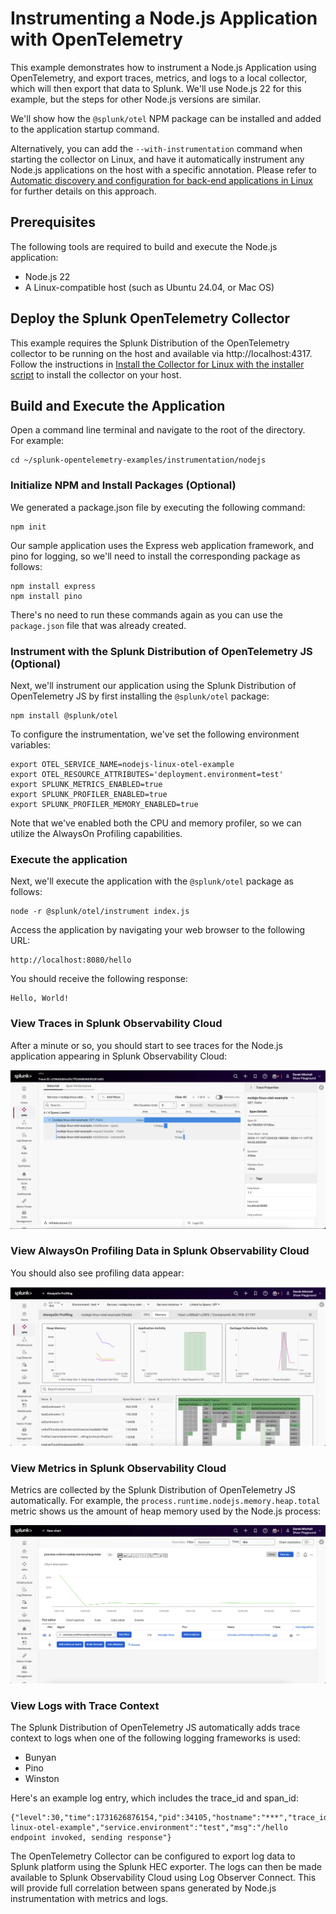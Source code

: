 # Instrumenting a Node.js Application with OpenTelemetry

This example demonstrates how to instrument a Node.js Application using OpenTelemetry,
and export traces, metrics, and logs to a local collector, which will then
export that data to Splunk. We'll use Node.js 22 for this example, but the steps
for other Node.js versions are similar.

We'll show how the `@splunk/otel` NPM package can be installed 
and added to the application startup command.

Alternatively, you can add the `--with-instrumentation` command when starting the
collector on Linux, and have it automatically instrument any Node.js applications
on the host with a specific annotation.  Please refer to
[Automatic discovery and configuration for back-end applications in Linux](https://docs.splunk.com/observability/en/gdi/opentelemetry/automatic-discovery/linux/linux-backend.html)
for further details on this approach.

## Prerequisites

The following tools are required to build and execute the Node.js application:

* Node.js 22
* A Linux-compatible host (such as Ubuntu 24.04, or Mac OS)

## Deploy the Splunk OpenTelemetry Collector

This example requires the Splunk Distribution of the OpenTelemetry collector to
be running on the host and available via http://localhost:4317.  Follow the
instructions in [Install the Collector for Linux with the installer script](https://docs.splunk.com/observability/en/gdi/opentelemetry/collector-linux/install-linux.html#install-the-collector-using-the-installer-script)
to install the collector on your host.

## Build and Execute the Application

Open a command line terminal and navigate to the root of the directory.  
For example:

````
cd ~/splunk-opentelemetry-examples/instrumentation/nodejs
````

### Initialize NPM and Install Packages (Optional)

We generated a package.json file by executing the following command: 

````
npm init
```` 

Our sample application uses the Express web application framework, and pino for logging, 
so we'll need to install the corresponding package as follows: 

````
npm install express
npm install pino
````

There's no need to run these commands again as you can use the `package.json` file that 
was already created. 

### Instrument with the Splunk Distribution of OpenTelemetry JS (Optional)

Next, we'll instrument our application using the Splunk Distribution of OpenTelemetry JS 
by first installing the `@splunk/otel` package: 

````
npm install @splunk/otel
````

To configure the instrumentation, we've set the following environment variables:

````
export OTEL_SERVICE_NAME=nodejs-linux-otel-example
export OTEL_RESOURCE_ATTRIBUTES='deployment.environment=test'
export SPLUNK_METRICS_ENABLED=true
export SPLUNK_PROFILER_ENABLED=true
export SPLUNK_PROFILER_MEMORY_ENABLED=true
````

Note that we've enabled both the CPU and memory profiler, so we can utilize the
AlwaysOn Profiling capabilities.

### Execute the application

Next, we'll execute the application with the `@splunk/otel` package as follows: 

````
node -r @splunk/otel/instrument index.js
````

Access the application by navigating your web browser to the following URL:

````
http://localhost:8080/hello
````

You should receive the following response: 

````
Hello, World! 
````

### View Traces in Splunk Observability Cloud

After a minute or so, you should start to see traces for the Node.js application
appearing in Splunk Observability Cloud:

![Trace](./images/trace.png)

### View AlwaysOn Profiling Data in Splunk Observability Cloud

You should also see profiling data appear:

![AlwaysOn Profiling Data](./images/profiling.png)

### View Metrics in Splunk Observability Cloud

Metrics are collected by the Splunk Distribution of OpenTelemetry JS automatically.  For example,
the `process.runtime.nodejs.memory.heap.total` metric shows us the amount of heap memory used by the
Node.js process: 

![Node.js Runtime Metric Example](./images/metrics.png)

### View Logs with Trace Context

The Splunk Distribution of OpenTelemetry JS automatically adds trace context
to logs when one of the following logging frameworks is used: 

* Bunyan 
* Pino 
* Winston

Here's an example log entry, which includes the trace_id and span_id: 

````
{"level":30,"time":1731626876154,"pid":34105,"hostname":"***","trace_id":"d7c8ad95af42f5625183ce52693eb12f","span_id":"d49be6ffc9dd60bd","trace_flags":"01","service.name":"nodejs-linux-otel-example","service.environment":"test","msg":"/hello endpoint invoked, sending response"}
````

The OpenTelemetry Collector can be configured to export log data to
Splunk platform using the Splunk HEC exporter.  The logs can then be made
available to Splunk Observability Cloud using Log Observer Connect.  This will
provide full correlation between spans generated by Node.js instrumentation
with metrics and logs. 
